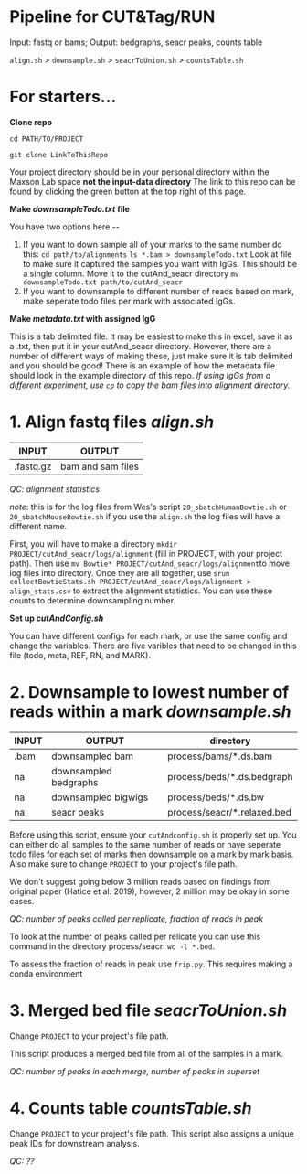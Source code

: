 # Pipeline for CUT&Tag/RUN
Input: fastq or bams; Output: bedgraphs, seacr peaks, counts table

`align.sh` > `downsample.sh` > `seacrToUnion.sh` > `countsTable.sh`

# For starters...

**Clone repo**
  
  `cd PATH/TO/PROJECT`
  
  `git clone LinkToThisRepo`

  Your project directory should be in your personal directory within the Maxson Lab space **not the input-data directory**
  The link to this repo can be found by clicking the green button at the top right of this page.

**Make *downsampleTodo.txt* file**
  
  You have two options here --
  1. If you want to down sample all of your marks to the same number do this:
    `cd path/to/alignments`
    `ls *.bam > downsampleTodo.txt`
    Look at file to make sure it captured the samples you want with IgGs. This should be a single column.
    Move it to the cutAnd_seacr directory
    `mv downsampleTodo.txt path/to/cutAnd_seacr`
  2. If you want to downsample to different number of reads based on mark, make seperate todo files per mark with associated IgGs.

**Make *metadata.txt* with assigned IgG**

  This is a tab delimited file. It may be easiest to make this in excel, save it as a .txt, then put it in your cutAnd_seacr directory. However, there are a number of different ways of making these, just make sure it is tab delimited and you should be good! There is an example of how the metadata file should look in the example directory of this repo. *If using IgGs from a different experiment, use `cp` to copy the bam files into alignment directory.* 

# 1. Align fastq files *align.sh*

INPUT | OUTPUT
------|-------
.fastq.gz| bam and sam files


*QC: alignment statistics* 
  
  *note*: this is for the log files from Wes's script `20_sbatchHumanBowtie.sh` or `20_sbatchMouseBowtie.sh` if you use the `align.sh` the log files will have a different name.
  
  First, you will have to make a directory `mkdir PROJECT/cutAnd_seacr/logs/alignment` (fill in PROJECT, with your project path). Then use `mv Bowtie* PROJECT/cutAnd_seacr/logs/alignment`to move log files into directory. Once they are all together, use `srun collectBowtieStats.sh PROJECT/cutAnd_seacr/logs/alignment > align_stats.csv` to extract the alignment statistics. You can use these counts to determine downsampling number.
  
  **Set up *cutAndConfig.sh***

  You can have different configs for each mark, or use the same config and change the variables. There are five varibles that need to be changed in this file (todo, meta, REF, RN, and MARK).

# 2. Downsample to lowest number of reads within a mark *downsample.sh*

INPUT | OUTPUT | directory
------|-------|-------------
.bam|downsampled bam | process/bams/*.ds.bam
 na|downsampled bedgraphs | process/beds/*.ds.bedgraph
 na|downsampled bigwigs | process/beds/*.ds.bw
 na|seacr peaks| process/seacr/*.relaxed.bed
  
  Before using this script, ensure your `cutAndconfig.sh` is properly set up. You can either do all samples to the same number of reads or have seperate todo files for each set of marks then downsample on a mark by mark basis. Also make sure to change `PROJECT` to your project's file path.
  
  We don't suggest going below 3 million reads based on findings from original paper (Hatice et al. 2019), however, 2 million may be okay in some cases.

*QC: number of peaks called per replicate, fraction of reads in peak*

  To look at the number of peaks called per relicate you can use this command in the directory process/seacr: `wc -l *.bed`. 

  To assess the fraction of reads in peak use `frip.py`. This requires making a conda environment
  
# 3. Merged bed file *seacrToUnion.sh*

 Change `PROJECT` to your project's file path.
 
 This script produces a merged bed file from all of the samples in a mark.
  
*QC: number of peaks in each merge, number of peaks in superset*  

# 4. Counts table *countsTable.sh*
  Change `PROJECT` to your project's file path.
  This script also assigns a unique peak IDs for downstream analysis.
  
 *QC: ??* 

